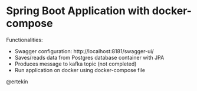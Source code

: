 # Spring Boot Application with docker-compose 

Functionalities:

- Swagger configuration: http://localhost:8181/swagger-ui/
- Saves/reads data from Postgres database container with JPA
- Produces message to kafka topic (not completed)
- Run application on docker using docker-compose file

@ertekin
